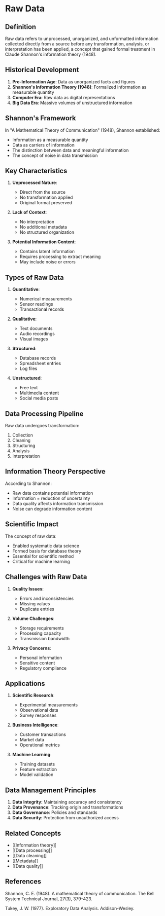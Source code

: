 # Raw Data

## Definition

Raw data refers to unprocessed, unorganized, and unformatted information collected directly from a source before any transformation, analysis, or interpretation has been applied, a concept that gained formal treatment in Claude Shannon's information theory (1948).

## Historical Development

1. **Pre-Information Age**: Data as unorganized facts and figures
2. **Shannon's Information Theory (1948)**: Formalized information as measurable quantity
3. **Computer Era**: Raw data as digital representations
4. **Big Data Era**: Massive volumes of unstructured information

## Shannon's Framework

In "A Mathematical Theory of Communication" (1948), Shannon established:
- Information as a measurable quantity
- Data as carriers of information
- The distinction between data and meaningful information
- The concept of noise in data transmission

## Key Characteristics

1. **Unprocessed Nature**:
   - Direct from the source
   - No transformation applied
   - Original format preserved

2. **Lack of Context**:
   - No interpretation
   - No additional metadata
   - No structured organization

3. **Potential Information Content**:
   - Contains latent information
   - Requires processing to extract meaning
   - May include noise or errors

## Types of Raw Data

1. **Quantitative**:
   - Numerical measurements
   - Sensor readings
   - Transactional records

2. **Qualitative**:
   - Text documents
   - Audio recordings
   - Visual images

3. **Structured**:
   - Database records
   - Spreadsheet entries
   - Log files

4. **Unstructured**:
   - Free text
   - Multimedia content
   - Social media posts

## Data Processing Pipeline

Raw data undergoes transformation:
1. Collection
2. Cleaning
3. Structuring
4. Analysis
5. Interpretation

## Information Theory Perspective

According to Shannon:
- Raw data contains potential information
- Information = reduction of uncertainty
- Data quality affects information transmission
- Noise can degrade information content

## Scientific Impact

The concept of raw data:
- Enabled systematic data science
- Formed basis for database theory
- Essential for scientific method
- Critical for machine learning

## Challenges with Raw Data

1. **Quality Issues**:
   - Errors and inconsistencies
   - Missing values
   - Duplicate entries

2. **Volume Challenges**:
   - Storage requirements
   - Processing capacity
   - Transmission bandwidth

3. **Privacy Concerns**:
   - Personal information
   - Sensitive content
   - Regulatory compliance

## Applications

1. **Scientific Research**:
   - Experimental measurements
   - Observational data
   - Survey responses

2. **Business Intelligence**:
   - Customer transactions
   - Market data
   - Operational metrics

3. **Machine Learning**:
   - Training datasets
   - Feature extraction
   - Model validation

## Data Management Principles

1. **Data Integrity**: Maintaining accuracy and consistency
2. **Data Provenance**: Tracking origin and transformations
3. **Data Governance**: Policies and standards
4. **Data Security**: Protection from unauthorized access

## Related Concepts
- [[Information theory]]
- [[Data processing]]
- [[Data cleaning]]
- [[Metadata]]
- [[Data quality]]

## References

Shannon, C. E. (1948). A mathematical theory of communication. The Bell System Technical Journal, 27(3), 379-423.

Tukey, J. W. (1977). Exploratory Data Analysis. Addison-Wesley.